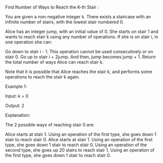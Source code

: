 Find Number of Ways to Reach the K-th Stair : 

You are given a non-negative integer k. There exists a staircase with an infinite number of stairs, with the lowest stair numbered 0.

Alice has an integer jump, with an initial value of 0. She starts on stair 1 and wants to reach stair k using any number of operations. If she is on stair i, in one operation she can:

Go down to stair i - 1. This operation cannot be used consecutively or on stair 0.
Go up to stair i + 2jump. And then, jump becomes jump + 1.
Return the total number of ways Alice can reach stair k.

Note that it is possible that Alice reaches the stair k, and performs some operations to reach the stair k again.


Example 1:

Input: k = 0

Output: 2

Explanation:

The 2 possible ways of reaching stair 0 are:

Alice starts at stair 1.
Using an operation of the first type, she goes down 1 stair to reach stair 0.
Alice starts at stair 1.
Using an operation of the first type, she goes down 1 stair to reach stair 0.
Using an operation of the second type, she goes up 20 stairs to reach stair 1.
Using an operation of the first type, she goes down 1 stair to reach stair 0.